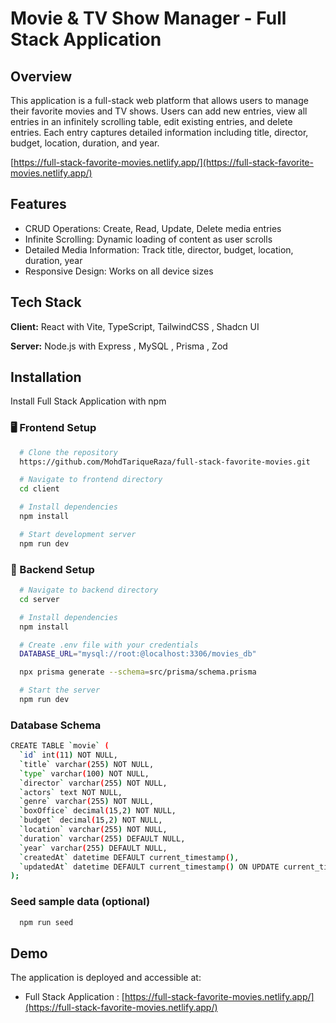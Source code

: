 
# Movie & TV Show Manager - Full Stack Application

## Overview

This application is a full-stack web platform that allows users to manage their favorite movies and TV shows. Users can add new entries, view all entries in an infinitely scrolling table, edit existing entries, and delete entries. Each entry captures detailed information including title, director, budget, location, duration, and year.

[https://full-stack-favorite-movies.netlify.app/](https://full-stack-favorite-movies.netlify.app/)


## Features

- CRUD Operations: Create, Read, Update, Delete media entries
- Infinite Scrolling: Dynamic loading of content as user scrolls
- Detailed Media Information: Track title, director, budget, location, duration, year
- Responsive Design: Works on all device sizes


## Tech Stack

**Client:** React with Vite, TypeScript, TailwindCSS , Shadcn UI

**Server:** Node.js with Express , MySQL , Prisma , Zod


## Installation

Install Full Stack Application with npm

### 🖥️ Frontend Setup

```bash
  # Clone the repository
  https://github.com/MohdTariqueRaza/full-stack-favorite-movies.git

  # Navigate to frontend directory
  cd client

  # Install dependencies
  npm install

  # Start development server
  npm run dev
```

### 🔧 Backend Setup

```bash
  # Navigate to backend directory
  cd server

  # Install dependencies
  npm install

  # Create .env file with your credentials
  DATABASE_URL="mysql://root:@localhost:3306/movies_db"

  npx prisma generate --schema=src/prisma/schema.prisma

  # Start the server
  npm run dev
```

### Database Schema

```bash
CREATE TABLE `movie` (
  `id` int(11) NOT NULL,
  `title` varchar(255) NOT NULL,
  `type` varchar(100) NOT NULL,
  `director` varchar(255) NOT NULL,
  `actors` text NOT NULL,
  `genre` varchar(255) NOT NULL,
  `boxOffice` decimal(15,2) NOT NULL,
  `budget` decimal(15,2) NOT NULL,
  `location` varchar(255) NOT NULL,
  `duration` varchar(255) DEFAULT NULL,
  `year` varchar(255) DEFAULT NULL,
  `createdAt` datetime DEFAULT current_timestamp(),
  `updatedAt` datetime DEFAULT current_timestamp() ON UPDATE current_timestamp()
);

```


### Seed sample data (optional)

```bash
  npm run seed
```
## Demo

The application is deployed and accessible at:

- Full Stack Application : [https://full-stack-favorite-movies.netlify.app/](https://full-stack-favorite-movies.netlify.app/)

